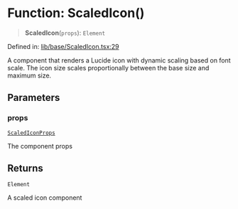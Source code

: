 # Function: ScaledIcon()

> **ScaledIcon**(`props`): `Element`

Defined in: [lib/base/ScaledIcon.tsx:29](https://github.com/aldesgroup/goaldn/blob/850e22fffd19501920628173674ada43cba9a29a/lib/base/ScaledIcon.tsx#L29)

A component that renders a Lucide icon with dynamic scaling based on font scale.
The icon size scales proportionally between the base size and maximum size.

## Parameters

### props

[`ScaledIconProps`](../type-aliases/ScaledIconProps.md)

The component props

## Returns

`Element`

A scaled icon component
